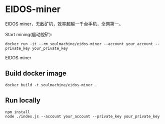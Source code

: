 # EIDOS-miner

EIDOS miner，无敌矿机，效率超越一千台手机，全网第一。

Start mining(启动挖矿):

    docker run -it --rm soulmachine/eidos-miner --account your_account --private_key your_private_key


EIDOS miner

## Build docker image

    docker build -t soulmachine/eidos-miner .


## Run locally

    npm install
    node ./index.js --account your_account --private_key your_private_key

